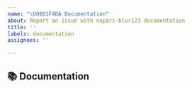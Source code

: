 ```yaml
---
name: "\U0001F4DA Documentation"
about: Report an issue with napari-blur123 documentation
title: ''
labels: documentation
assignees: ''

---
```


## 📚 Documentation
<!-- A clear and concise description of the documentation that needs to be created/updated -->
